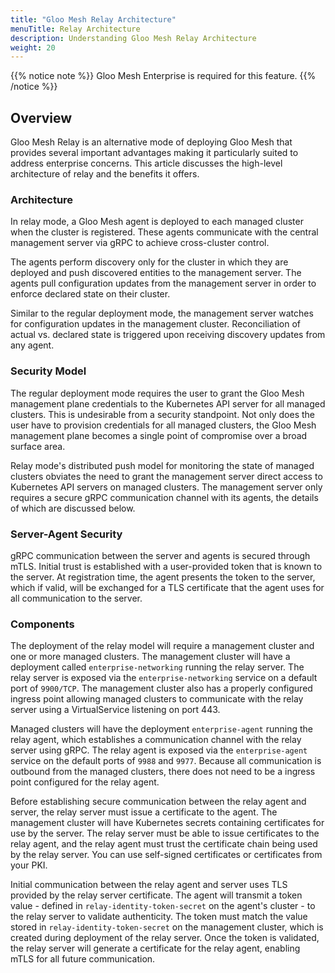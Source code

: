 ```yaml
---
title: "Gloo Mesh Relay Architecture"
menuTitle: Relay Architecture
description: Understanding Gloo Mesh Relay Architecture
weight: 20
---
```


{{% notice note %}} Gloo Mesh Enterprise is required for this feature. {{% /notice %}}

## Overview

Gloo Mesh Relay is an alternative mode of deploying Gloo Mesh that provides several important advantages making it particularly suited to address enterprise concerns. This article discusses the high-level architecture of relay and the benefits it offers.

### Architecture

In relay mode, a Gloo Mesh agent is deployed to each managed cluster when the cluster is registered. These agents communicate with the central management server via gRPC to achieve cross-cluster control.

The agents perform discovery only for the cluster in which they are deployed and push discovered entities to the management server. The agents pull configuration updates from the management server in order to enforce declared state on their cluster.

Similar to the regular deployment mode, the management server watches for configuration updates in the management cluster. Reconciliation of actual vs. declared state is triggered upon receiving discovery updates from any agent.

### Security Model

The regular deployment mode requires the user to grant the Gloo Mesh management plane credentials to the Kubernetes API server for all managed clusters. This is undesirable from a security standpoint. Not only does the user have to provision credentials for all managed clusters, the Gloo Mesh management plane becomes a single point of compromise over a broad surface area.

Relay mode's distributed push model for monitoring the state of managed clusters obviates the need to grant the management server direct access
to Kubernetes API servers on managed clusters. The management server only requires a secure gRPC communication channel with its agents, the details of which are discussed below.

### Server-Agent Security

gRPC communication between the server and agents is secured through mTLS. Initial trust is established with a user-provided token that is known to the server. At registration time, the agent presents the token to the server, which if valid, will be exchanged for a TLS certificate that the agent uses for all communication to the server.

### Components

The deployment of the relay model will require a management cluster and one or more managed clusters. The management cluster will have a deployment called `enterprise-networking` running the relay server. The relay server is exposed via the `enterprise-networking` service on a default port of `9900/TCP`. The management cluster also has a properly configured ingress point allowing managed clusters to communicate with the relay server using a VirtualService listening on port 443. 

Managed clusters will have the deployment `enterprise-agent` running the relay agent, which establishes a communication channel with the relay server using gRPC. The relay agent is exposed via the `enterprise-agent` service on the default ports of `9988` and `9977`.  Because all communication is outbound from the managed clusters, there does not need to be a ingress point configured for the relay agent.

Before establishing secure communication between the relay agent and server, the relay server must issue a certificate to the agent. The management cluster will have Kubernetes secrets containing certificates for use by the server. The relay server must be able to issue certificates to the relay agent, and the relay agent must trust the certificate chain being used by the relay server. You can use self-signed certificates or certificates from your PKI.

Initial communication between the relay agent and server uses TLS provided by the relay server certificate. The agent will transmit a token value - defined in `relay-identity-token-secret` on the agent's cluster - to the relay server to validate authenticity. The token must match the value stored in `relay-identity-token-secret` on the management cluster, which is created during deployment of the relay server. Once the token is validated, the relay server will generate a certificate for the relay agent, enabling mTLS for all future communication.